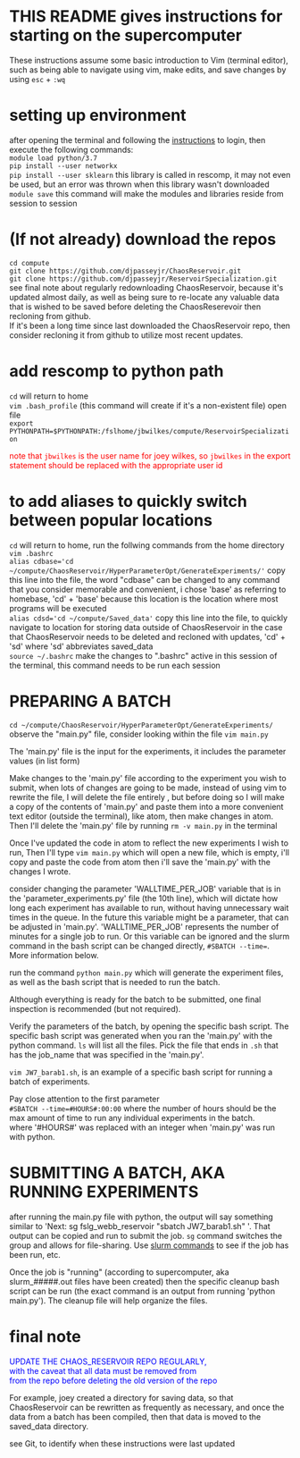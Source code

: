 # THIS README gives instructions for starting on the supercomputer
These instructions assume some basic introduction to Vim (terminal editor), such as being able to navigate using vim, make edits, and save changes by using `esc` + `:wq` 

# setting up environment
after opening the terminal and following the [instructions](https://rc.byu.edu/wiki/?id=Logging+In) to login, then execute the following commands: <br>
`module load python/3.7` <br>
`pip install --user networkx` <br>
`pip install --user sklearn` this library is called in rescomp, it may not even be used, but an error was thrown when this library wasn't downloaded <br>
`module save` this command will make the modules and libraries reside from session to session<br>

# (If not already) download the repos <br>
`cd compute` <br>
`git clone https://github.com/djpasseyjr/ChaosReservoir.git` <br> 
`git clone https://github.com/djpasseyjr/ReservoirSpecialization.git` <br>
see final note about regularly redownloading ChaosReservoir, because it's updated almost daily, as well as being sure to re-locate any valuable data that is wished to be saved before deleting the ChaosReserevoir then recloning from github. <br> If it's been a long time since last downloaded the ChaosReservoir repo, then consider recloning it from github to utilize most recent updates. <br> 

# add rescomp to python path <br>
`cd` will return to home <br>
`vim .bash_profile` (this command will create if it's a non-existent file) open file <br>
`export PYTHONPATH=$PYTHONPATH:/fslhome/jbwilkes/compute/ReservoirSpecialization` 

<font color='red'> note that `jbwilkes` is the user name for joey wilkes, so `jbwilkes` in the export statement should be replaced with the appropriate user id </font> <br>

# to add aliases to quickly switch between popular locations <br>
`cd` will return to home, run the follwing commands from the home directory <br>
`vim .bashrc` <br>
`alias cdbase='cd ~/compute/ChaosReservoir/HyperParameterOpt/GenerateExperiments/'` copy this line into the file, the word "cdbase" can be changed to any command that you consider memorable and convenient, i chose 'base' as referring to homebase, 'cd' + 'base'  because this location is the location where most programs will be executed <br>
`alias cdsd='cd ~/compute/Saved_data'` copy this line into the file, to quickly navigate to location for storing data outside of ChaosReservoir in the case that ChaosReservoir needs to be deleted and recloned with updates, 'cd' + 'sd' where 'sd' abbreviates saved_data <br>
`source ~/.bashrc` make the changes to ".bashrc" active in this session of the terminal, this command needs to be run each session <br>


# PREPARING A BATCH 
`cd ~/compute/ChaosReservoir/HyperParameterOpt/GenerateExperiments/` <br>
observe the "main.py" file, consider looking within the file `vim main.py` <br>

The 'main.py' file is the input for the experiments, it includes the parameter values (in list form) <br>

Make changes to the 'main.py' file according to the experiment you wish to submit, when lots of changes are going to be made, instead of using vim to rewrite the file, I will delete the file entirely , but before doing so I will make a copy of the contents of 'main.py' and paste them into a more convenient text editor (outside the terminal), like atom, then make changes in atom. Then I'll delete the 'main.py' file by running `rm -v main.py`  in the terminal<br> 

Once I've updated the code in atom to reflect the new experiments I wish to run, Then I'll type `vim main.py` which will open a new file, which is empty, i'll copy and paste the code from atom then i'll save the 'main.py' with the changes I wrote. <br>

consider changing the parameter 'WALLTIME_PER_JOB' variable that is in the 'parameter_experiments.py' file (the 10th line), which will dictate how long each experiment has available to run, without having unnecessary wait times in the queue. In the future this variable might be a parameter, that can be adjusted in 'main.py'. 'WALLTIME_PER_JOB' represents the number of minutes for a single job to run. Or this variable can be ignored and the slurm command in the bash script can be changed directly, `#SBATCH --time=`. More information below. <br> 

run the command `python main.py` which will generate the experiment files, as well as the bash script that is needed to run the batch.  <br>

Although everything is ready for the batch to be submitted, one final inspection is recommended (but not required).<br>

Verify the parameters of the batch, by opening the specific bash script. The specific bash script was generated when you ran the 'main.py' with the python command. `ls` will list all the files. Pick the file that ends in `.sh` that has the job_name that was specified in the 'main.py'. <br>

`vim JW7_barab1.sh`, is an example of a specific bash script for running a batch of experiments. <br> 

Pay close attention to the first parameter <br>
`#SBATCH --time=#HOURS#:00:00` where the number of hours should be the max amount of time to run any individual experiments in the batch. <br> where '#HOURS#' was replaced with an integer when 'main.py' was run with python.


# SUBMITTING A BATCH, AKA RUNNING EXPERIMENTS 
after running the main.py file with python, the output will say something similar to 'Next: sg fslg_webb_reservoir "sbatch JW7_barab1.sh" '. That output can be copied and run to submit the job. `sg` command switches the group and allows for file-sharing. Use [slurm commands](https://rc.byu.edu/wiki/?id=SLURM+Commands) to see if the job has been run, etc. <br>

Once the job is "running" (according to supercomputer, aka slurm_#####.out files have been created) then the specific cleanup bash script can be run (the exact command is an output from running 'python main.py'). The cleanup file will help organize the files. 

# final note
<font color='blue'> 

UPDATE THE CHAOS_RESERVOIR REPO REGULARLY,  <br>
with the caveat that all data must be removed from  <br>
from the repo before deleting the old version of the repo  <br>
    
</font>

For example, joey created a directory for saving data, so that ChaosReservoir can be rewritten as frequently as necessary, and once the data from a batch has been compiled, then that data is moved to the saved_data directory. 

see Git, to identify when these instructions were last updated
